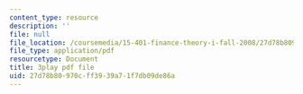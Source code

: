 ```yaml
---
content_type: resource
description: ''
file: null
file_location: /coursemedia/15-401-finance-theory-i-fall-2008/27d78b80970cff3939a71f7db09de86a_JE80wLNIhjE.pdf
file_type: application/pdf
resourcetype: Document
title: 3play pdf file
uid: 27d78b80-970c-ff39-39a7-1f7db09de86a
---
```

